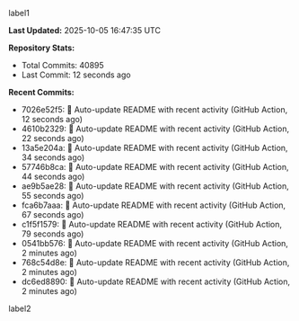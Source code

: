 
label1 
<!-- ACTIVITY_START -->
**Last Updated:** 2025-10-05 16:47:35 UTC

**Repository Stats:**
- Total Commits: 40895
- Last Commit: 12 seconds ago

**Recent Commits:**
- 7026e52f5: 🤖 Auto-update README with recent activity (GitHub Action, 12 seconds ago)
- 4610b2329: 🤖 Auto-update README with recent activity (GitHub Action, 22 seconds ago)
- 13a5e204a: 🤖 Auto-update README with recent activity (GitHub Action, 34 seconds ago)
- 57746b8ca: 🤖 Auto-update README with recent activity (GitHub Action, 44 seconds ago)
- ae9b5ae28: 🤖 Auto-update README with recent activity (GitHub Action, 55 seconds ago)
- fca6b7aaa: 🤖 Auto-update README with recent activity (GitHub Action, 67 seconds ago)
- c1f5f1579: 🤖 Auto-update README with recent activity (GitHub Action, 79 seconds ago)
- 0541bb576: 🤖 Auto-update README with recent activity (GitHub Action, 2 minutes ago)
- 768c54d8e: 🤖 Auto-update README with recent activity (GitHub Action, 2 minutes ago)
- dc6ed8890: 🤖 Auto-update README with recent activity (GitHub Action, 2 minutes ago)
<!-- ACTIVITY_END -->

label2
